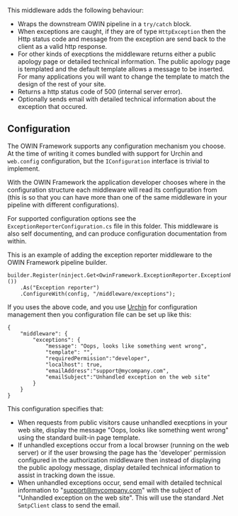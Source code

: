 This middleware adds the following behaviour:

* Wraps the downstream OWIN pipeline in a `try/catch` block.
* When exceptions are caught, if they are of type `HttpException` then the Http status code
  and message from the exception are send back to the client as a valid http response.
* For other kinds of execptions the middleware returns either a public apology page or
  detailed technical information. The public apology page is templated and the default template
  allows a message to be inserted. For many applications you will want to change the template
  to match the design of the rest of your site.
* Returns a http status code of 500 (internal server error).
* Optionally sends email with detailed technical information about the exception that occured.

## Configuration

The OWIN Framework supports any configuration mechanism you choose. At the time of writing 
it comes bundled with support for Urchin and `web.config` configuration, but the 
`IConfiguration` interface is trivial to implement.

With the OWIN Framework the application developer chooses where in the configuration structure
each middleware will read its configuration from (this is so that you can have more than one
of the same middleware in your pipeline with different configurations).

For supported configuration options see the `ExceptionReporterConfiguration.cs` file in this folder. This
middleware is also self documenting, and can produce configuration documentation from within.

This is an example of adding the exception reporter middleware to the OWIN Framework pipeline builder.

```
builder.Register(ninject.Get<OwinFramework.ExceptionReporter.ExceptionReporterMiddleware>())
    .As("Exception reporter")
    .ConfigureWith(config, "/middleware/exceptions");
```

If you uses the above code, and you use [Urchin](https://github.com/Bikeman868/Urchin) for 
configuration management then you configuration file can be set up like this:

```
{
    "middleware": {
        "exceptions": {
            "message": "Oops, looks like something went wrong",
            "template": "",
			"requiredPermission":"developer",
			"localhost": true,
			"emailAddress":"support@mycompany.com",
			"emailSubject":"Unhandled exception on the web site"
        }
    }
}

```

This configuration specifies that:

* When requests from public visitors cause unhandled execptions in your web site, display the message
  "Oops, looks like something went wrong" using the standard built-in page template.
* If unhandled exceptions occur from a local browser (running on the web server) or if the user
  browsing the page has the 'developer' permission configured in the authorization middleware then
  instead of displaying the public apology message, display detailed technical information to assist
  in tracking down the issue.
* When unhandled exceptions occur, send email with detailed technical information to "support@mycompany.com"
  with the subject of "Unhandled exception on the web site". This will use the standard .Net `SmtpClient` class
  to send the email.
